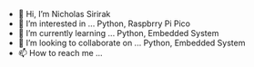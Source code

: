 - 👋 Hi, I’m Nicholas Sirirak
- 👀 I’m interested in ... Python, Raspbrry Pi Pico
- 🌱 I’m currently learning ... Python, Embedded System
- 💞️ I’m looking to collaborate on ... Python, Embedded System
- 📫 How to reach me ...

<!---
nsirirak/nsirirak is a ✨ special ✨ repository because its `README.md` (this file) appears on your GitHub profile.
You can click the Preview link to take a look at your changes.
--->
